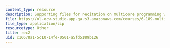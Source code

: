 ```yaml
---
content_type: resource
description: Supporting files for recitation on multicore programming with Cell.
file: https://ol-ocw-studio-app-qa.s3.amazonaws.com/courses/6-189-multicore-programming-primer-january-iap-2007/c16678a15c1014fe0501a5fd5189b126_rec2.zip
file_type: application/zip
resourcetype: Other
title: rec2
uid: c16678a1-5c10-14fe-0501-a5fd5189b126
---
```

